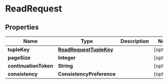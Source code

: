 

# ReadRequest


## Properties

| Name | Type | Description | Notes |
|------------ | ------------- | ------------- | -------------|
|**tupleKey** | [**ReadRequestTupleKey**](ReadRequestTupleKey.md) |  |  [optional] |
|**pageSize** | **Integer** |  |  [optional] |
|**continuationToken** | **String** |  |  [optional] |
|**consistency** | **ConsistencyPreference** |  |  [optional] |



